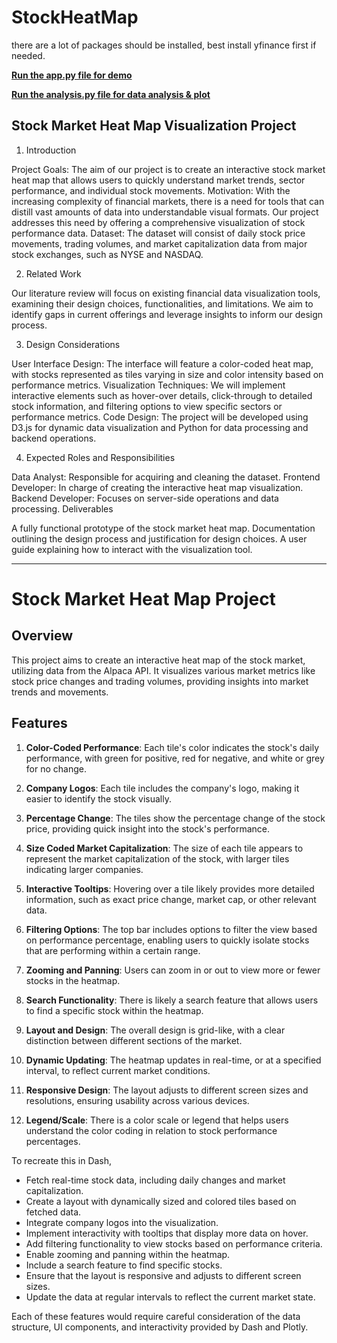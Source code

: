 # StockHeatMap

there are a lot of packages should be installed, best install yfinance first if needed.

<u>**Run the app.py file for demo**</u>

<u>**Run the analysis.py file for data analysis & plot**</u>

## Stock Market Heat Map Visualization Project

1. Introduction

Project Goals: The aim of our project is to create an interactive stock market heat map that allows users to quickly understand market trends, sector performance, and individual stock movements.
Motivation: With the increasing complexity of financial markets, there is a need for tools that can distill vast amounts of data into understandable visual formats. Our project addresses this need by offering a comprehensive visualization of stock performance data.
Dataset: The dataset will consist of daily stock price movements, trading volumes, and market capitalization data from major stock exchanges, such as NYSE and NASDAQ.

2. Related Work

Our literature review will focus on existing financial data visualization tools, examining their design choices, functionalities, and limitations. We aim to identify gaps in current offerings and leverage insights to inform our design process.

3. Design Considerations

User Interface Design: The interface will feature a color-coded heat map, with stocks represented as tiles varying in size and color intensity based on performance metrics.
Visualization Techniques: We will implement interactive elements such as hover-over details, click-through to detailed stock information, and filtering options to view specific sectors or performance metrics.
Code Design: The project will be developed using D3.js for dynamic data visualization and Python for data processing and backend operations.

4. Expected Roles and Responsibilities

Data Analyst: Responsible for acquiring and cleaning the dataset.
Frontend Developer: In charge of creating the interactive heat map visualization.
Backend Developer: Focuses on server-side operations and data processing.
Deliverables

A fully functional prototype of the stock market heat map.
Documentation outlining the design process and justification for design choices.
A user guide explaining how to interact with the visualization tool.

---

# Stock Market Heat Map Project

## Overview
This project aims to create an interactive heat map of the stock market, utilizing data from the Alpaca API. It visualizes various market metrics like stock price changes and trading volumes, providing insights into market trends and movements.

## Features
1. **Color-Coded Performance**: Each tile's color indicates the stock's daily performance, with green for positive, red for negative, and white or grey for no change.

2. **Company Logos**: Each tile includes the company's logo, making it easier to identify the stock visually.

3. **Percentage Change**: The tiles show the percentage change of the stock price, providing quick insight into the stock's performance.

4. **Size Coded Market Capitalization**: The size of each tile appears to represent the market capitalization of the stock, with larger tiles indicating larger companies.

5. **Interactive Tooltips**: Hovering over a tile likely provides more detailed information, such as exact price change, market cap, or other relevant data.

6. **Filtering Options**: The top bar includes options to filter the view based on performance percentage, enabling users to quickly isolate stocks that are performing within a certain range.

7. **Zooming and Panning**: Users can zoom in or out to view more or fewer stocks in the heatmap.

8. **Search Functionality**: There is likely a search feature that allows users to find a specific stock within the heatmap.

9. **Layout and Design**: The overall design is grid-like, with a clear distinction between different sections of the market.

10. **Dynamic Updating**: The heatmap updates in real-time, or at a specified interval, to reflect current market conditions.

11. **Responsive Design**: The layout adjusts to different screen sizes and resolutions, ensuring usability across various devices.

12. **Legend/Scale**: There is a color scale or legend that helps users understand the color coding in relation to stock performance percentages.

To recreate this in Dash, 

- Fetch real-time stock data, including daily changes and market capitalization.
- Create a layout with dynamically sized and colored tiles based on fetched data.
- Integrate company logos into the visualization.
- Implement interactivity with tooltips that display more data on hover.
- Add filtering functionality to view stocks based on performance criteria.
- Enable zooming and panning within the heatmap.
- Include a search feature to find specific stocks.
- Ensure that the layout is responsive and adjusts to different screen sizes.
- Update the data at regular intervals to reflect the current market state.

Each of these features would require careful consideration of the data structure, UI components, and interactivity provided by Dash and Plotly.
